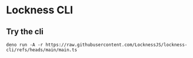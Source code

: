 # Lockness CLI

## Try the cli

    deno run -A -r https://raw.githubusercontent.com/LocknessJS/lockness-cli/refs/heads/main/main.ts
